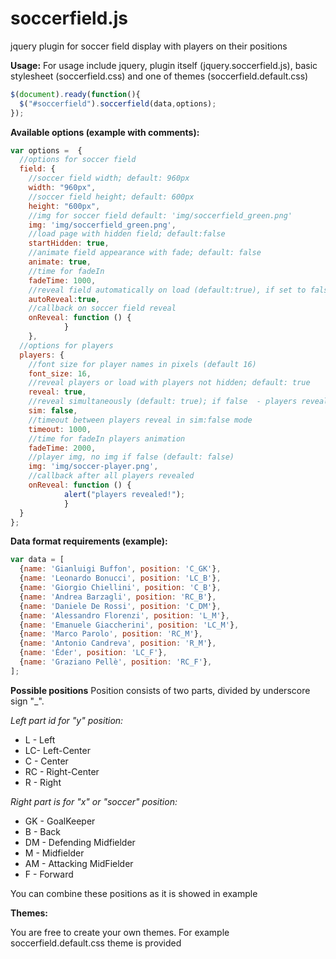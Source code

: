 # soccerfield.js
jquery plugin for soccer field display with players on their positions

**Usage:**
For usage include jquery, plugin itself (jquery.soccerfield.js), basic stylesheet (soccerfield.css) and one of themes (soccerfield.default.css)
```javascript
$(document).ready(function(){
  $("#soccerfield").soccerfield(data,options);
});
```

**Available options (example with comments):**
```javascript
var options =  {
  //options for soccer field
  field: {
    //soccer field width; default: 960px
    width: "960px",
    //soccer field height; default: 600px
    height: "600px",
    //img for soccer field default: 'img/soccerfield_green.png'
    img: 'img/soccerfield_green.png',
    //load page with hidden field; default:false
    startHidden: true,
    //animate field appearance with fade; default: false
    animate: true,
    //time for fadeIn 
    fadeTime: 1000,
    //reveal field automatically on load (default:true), if set to false needs extra $selector.data("soccerfield").revealField() call
    autoReveal:true,
    //callback on soccer field reveal
    onReveal: function () {
            } 
    },
  //options for players
  players: {
    //font size for player names in pixels (default 16)
    font_size: 16,
    //reveal players or load with players not hidden; default: true
    reveal: true,
    //reveal simultaneously (default: true); if false  - players reveal one by one after selected timeout
    sim: false,
    //timeout between players reveal in sim:false mode
    timeout: 1000,
    //time for fadeIn players animation
    fadeTime: 2000,
    //player img, no img if false (default: false)
    img: 'img/soccer-player.png',
    //callback after all players revealed
    onReveal: function () {
            alert("players revealed!");
            }
  }
};
```

**Data format requirements (example):**
```javascript
var data = [
  {name: 'Gianluigi Buffon', position: 'C_GK'},
  {name: 'Leonardo Bonucci', position: 'LC_B'},
  {name: 'Giorgio Chiellini', position: 'C_B'},
  {name: 'Andrea Barzagli', position: 'RC_B'},
  {name: 'Daniele De Rossi', position: 'C_DM'},
  {name: 'Alessandro Florenzi', position: 'L_M'},                
  {name: 'Emanuele Giaccherini', position: 'LC_M'},
  {name: 'Marco Parolo', position: 'RC_M'},
  {name: 'Antonio Candreva', position: 'R_M'},
  {name: 'Éder', position: 'LC_F'},
  {name: 'Graziano Pellè', position: 'RC_F'},
];
```

**Possible positions**
  Position consists of two parts, divided by underscore sign "_".
  
  _Left part id for "y" position:_
  * L - Left
  * LC- Left-Center
  * C - Center
  * RC - Right-Center
  * R - Right
 
  
_Right part is for "x" or "soccer" position:_
  * GK - GoalKeeper
  * B - Back
  * DM - Defending Midfielder
  * M - Midfielder
  * AM - Attacking MidFielder
  * F - Forward

  
You can combine these positions as it is showed in example


**Themes:**

You are free to create your own themes. For example soccerfield.default.css theme is provided
